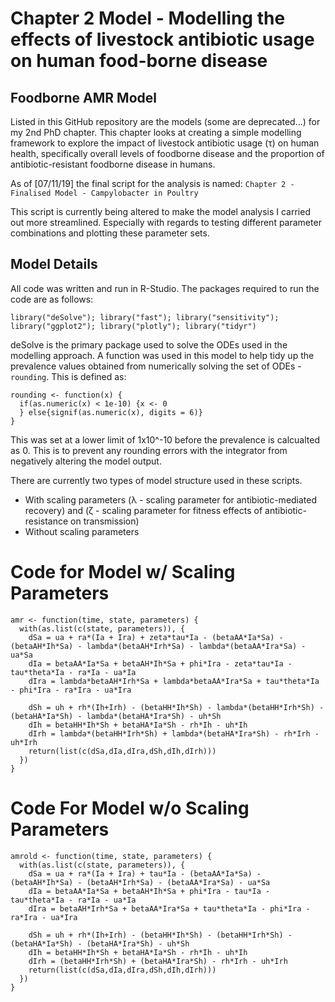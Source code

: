 # Chapter 2 Model - Modelling the effects of livestock antibiotic usage on human food-borne disease

## Foodborne AMR Model

Listed in this GitHub repository are the models (some are deprecated...) for my 2nd PhD chapter. This chapter looks at creating a simple modelling framework to explore the impact of livestock antibiotic usage (τ) on human health, specifically overall levels of foodborne disease and the proportion of antibiotic-resistant foodborne disease in humans.

As of [07/11/19] the final script for the analysis is named: ```Chapter 2 - Finalised Model - Campylobacter in Poultry```

This script is currently being altered to make the model analysis I carried out more streamlined. Especially with regards to testing different parameter combinations and plotting these parameter sets. 

## Model Details

All code was written and run in R-Studio. The packages required to run the code are as follows:

```library("deSolve"); library("fast"); library("sensitivity"); library("ggplot2"); library("plotly"); library("tidyr")```

deSolve is the primary package used to solve the ODEs used in the modelling approach. A function was used in this model to help tidy up the prevalence values obtained from numerically solving the set of ODEs - ```rounding```. This is defined as:

```
rounding <- function(x) {
  if(as.numeric(x) < 1e-10) {x <- 0
  } else{signif(as.numeric(x), digits = 6)}
}
```

This was set at a lower limit of 1x10^-10 before the prevalence is calcualted as 0. This is to prevent any rounding errors with the integrator from negatively altering the model output. 

There are currently two types of model structure used in these scripts. 
- With scaling parameters (λ - scaling parameter for antibiotic-mediated recovery) and (ζ - scaling parameter for fitness effects of antibiotic-resistance on transmission)
- Without scaling parameters 

# Code for Model w/ Scaling Parameters 

```
amr <- function(time, state, parameters) {
  with(as.list(c(state, parameters)), {
    dSa = ua + ra*(Ia + Ira) + zeta*tau*Ia - (betaAA*Ia*Sa) - (betaAH*Ih*Sa) - lambda*(betaAH*Irh*Sa) - lambda*(betaAA*Ira*Sa) - ua*Sa  
    dIa = betaAA*Ia*Sa + betaAH*Ih*Sa + phi*Ira - zeta*tau*Ia - tau*theta*Ia - ra*Ia - ua*Ia
    dIra = lambda*betaAH*Irh*Sa + lambda*betaAA*Ira*Sa + tau*theta*Ia - phi*Ira - ra*Ira - ua*Ira
    
    dSh = uh + rh*(Ih+Irh) - (betaHH*Ih*Sh) - lambda*(betaHH*Irh*Sh) - (betaHA*Ia*Sh) - lambda*(betaHA*Ira*Sh) - uh*Sh 
    dIh = betaHH*Ih*Sh + betaHA*Ia*Sh - rh*Ih - uh*Ih 
    dIrh = lambda*(betaHH*Irh*Sh) + lambda*(betaHA*Ira*Sh) - rh*Irh - uh*Irh 
    return(list(c(dSa,dIa,dIra,dSh,dIh,dIrh)))
  })
}
```

# Code For Model w/o Scaling Parameters 

```
amrold <- function(time, state, parameters) {
  with(as.list(c(state, parameters)), {
    dSa = ua + ra*(Ia + Ira) + tau*Ia - (betaAA*Ia*Sa) - (betaAH*Ih*Sa) - (betaAH*Irh*Sa) - (betaAA*Ira*Sa) - ua*Sa  
    dIa = betaAA*Ia*Sa + betaAH*Ih*Sa + phi*Ira - tau*Ia - tau*theta*Ia - ra*Ia - ua*Ia
    dIra = betaAH*Irh*Sa + betaAA*Ira*Sa + tau*theta*Ia - phi*Ira - ra*Ira - ua*Ira
    
    dSh = uh + rh*(Ih+Irh) - (betaHH*Ih*Sh) - (betaHH*Irh*Sh) - (betaHA*Ia*Sh) - (betaHA*Ira*Sh) - uh*Sh 
    dIh = betaHH*Ih*Sh + betaHA*Ia*Sh - rh*Ih - uh*Ih 
    dIrh = (betaHH*Irh*Sh) + (betaHA*Ira*Sh) - rh*Irh - uh*Irh 
    return(list(c(dSa,dIa,dIra,dSh,dIh,dIrh)))
  })
}
```
